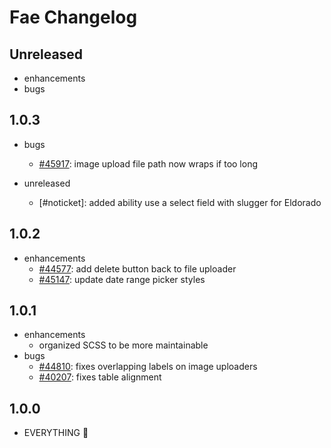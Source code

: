 # Fae Changelog

## Unreleased

- enhancements
- bugs

## 1.0.3

- bugs
    + [#45917](https://issues.afinedevelopment.com/issues/45917): image upload file path now wraps if too long

- unreleased
    + [#noticket]: added ability use a select field with slugger for Eldorado

## 1.0.2

- enhancements
    + [#44577](https://issues.afinedevelopment.com/issues/44577): add delete button back to file uploader
    + [#45147](https://issues.afinedevelopment.com/issues/45147): update date range picker styles

## 1.0.1

- enhancements
    + organized SCSS to be more maintainable
- bugs
    + [#44810](https://issues.afinedevelopment.com/issues/44810): fixes overlapping labels on image uploaders
    + [#40207](https://issues.afinedevelopment.com/issues/40207): fixes table alignment

## 1.0.0

- EVERYTHING :tada:
